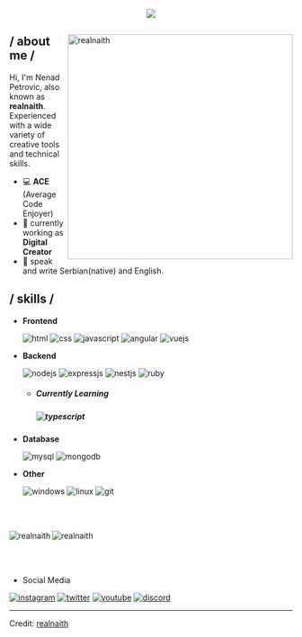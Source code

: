 <p align = center ><img src="https://imgur.com/PlTb8lW.png"> </p>

<div>

<img align="right" width="400" alt="realnaith" src="https://imgur.com/MAUyCpN.png"/>

<h2> / about me /</h2>
  
Hi, I'm Nenad Petrovic, also known as  **realnaith**.
<br>
Experienced with a wide variety of creative tools and technical skills.

- 💻 **ACE** (Average Code Enjoyer)
- 🔏 currently working as **Digital Creator**
- 📨 speak and write Serbian(native) and English.
  
<h2> / skills / </h2>


- **Frontend**

  <img src = "https://img.shields.io/static/v1?style=for-the-badge&message=HTML5&color=E34F26&logo=HTML5&logoColor=FFFFFF&label=" alt = "html" />
  <img src = "https://img.shields.io/static/v1?style=for-the-badge&message=CSS3&color=1572B6&logo=CSS3&logoColor=FFFFFF&label=" alt = "css" />
  <img src = "https://img.shields.io/static/v1?style=for-the-badge&message=JavaScript&color=222222&logo=JavaScript&logoColor=F7DF1E&label=" alt = "javascript" />
  <img src = "https://img.shields.io/static/v1?style=for-the-badge&message=Angular&color=DD0031&logo=Angular&logoColor=FFFFFF&label=" alt = "angular" />
  <img src = "https://img.shields.io/static/v1?style=for-the-badge&message=Vue.js&color=222222&logo=Vue.js&logoColor=4FC08D&label=" alt = "vuejs" />

- **Backend**

  <img src = "https://img.shields.io/static/v1?style=for-the-badge&message=Node.js&color=339933&logo=Node.js&logoColor=FFFFFF&label=" alt = "nodejs" />
  <img src = "https://img.shields.io/badge/express.js-%23404d59.svg?style=for-the-badge&logo=express&logoColor=%2361DAFB" alt = "expressjs" />
  <img src = "https://img.shields.io/static/v1?style=for-the-badge&message=NestJS&color=E0234E&logo=NestJS&logoColor=FFFFFF&label=" alt = "nestjs" />
  <img src = "https://img.shields.io/static/v1?style=for-the-badge&message=Ruby&color=CC342D&logo=Ruby&logoColor=FFFFFF&label=" alt = "ruby" />

  - <h5>Currently Learning<h5>
    <img src = "https://img.shields.io/static/v1?style=for-the-badge&message=TypeScript&color=3178C6&logo=TypeScript&logoColor=FFFFFF&label=" alt = "typescript" />

- **Database**

  <img src = "https://img.shields.io/static/v1?style=for-the-badge&message=MySQL&color=4479A1&logo=MySQL&logoColor=FFFFFF&label=" alt = "mysql" />
  <img src = "https://img.shields.io/static/v1?style=for-the-badge&message=MongoDB&color=47A248&logo=MongoDB&logoColor=FFFFFF&label=" alt = "mongodb" />

- **Other**

  <img src = "https://img.shields.io/static/v1?style=for-the-badge&message=Windows&color=0078D6&logo=Windows&logoColor=FFFFFF&label=" alt = "windows" />
  <img src = "https://img.shields.io/static/v1?style=for-the-badge&message=Linux&color=222222&logo=Linux&logoColor=FCC624&label=" alt = "linux" />
  <img src = "https://img.shields.io/static/v1?style=for-the-badge&message=Git&color=F05032&logo=Git&logoColor=FFFFFF&label=" alt = "git" />


  </br></br>

<p><img align="left" src="https://github-readme-streak-stats.herokuapp.com/?user=realnaith&&theme=radical" alt="realnaith" /></p>
<p><img align="center" src="https://github-readme-stats.vercel.app/api/top-langs?username=realnaith&show_icons=true&locale=en&layout=compact&theme=radical" alt="realnaith" /></p> 
  
</br></br>

- Social Media

<a href="https://instagram.com/realnaith"><img src="https://img.shields.io/static/v1?style=for-the-badge&message=Instagram&color=E4405F&logo=Instagram&logoColor=FFFFFF&label=" alt="instagram"></a>
<a href="https://twitter.com/realnaith"><img src="https://img.shields.io/static/v1?style=for-the-badge&message=Twitter&color=1D9BF0&logo=Twitter&logoColor=FFFFFF&label=" alt="twitter"></a>
<a href="https://youtube.com/@realnaith"><img src="https://img.shields.io/static/v1?style=for-the-badge&message=YouTube&color=FF0000&logo=YouTube&logoColor=FFFFFF&label=" alt="youtube"></a>
<a href="https://discord.com/invite/BgAa5uzPB9"><img src="https://img.shields.io/static/v1?style=for-the-badge&message=Discord&color=5865F2&logo=Discord&logoColor=FFFFFF&label=" alt="discord"></a>

</div>

------
Credit: [realnaith](https://github.com/realnaith)

